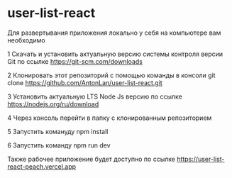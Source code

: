 # user-list-react

Для развертывания приложения локально у себя на компьютере вам необходимо 

1 Скачать и установить актуальную версию системы контроля версии Git по ссылке https://git-scm.com/downloads

2 Клонировать этот репозиторий с помощью команды в консоли git clone https://github.com/AntonLan/user-list-react.git

3 Установить актуальную LTS Node Js версию по ссылке https://nodejs.org/ru/download

4 Через консоль перейти в папку с клонированным репозиторием

5 Запустить комануду npm install

6 Запустить команду npm run dev



Также рабочее приложение будет доступно по ссылке https://user-list-react-peach.vercel.app
